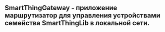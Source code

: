 ## SmartThingGateway - приложение маршрутизатор для управления устройствами семейства SmartThingLib в локальной сети.
